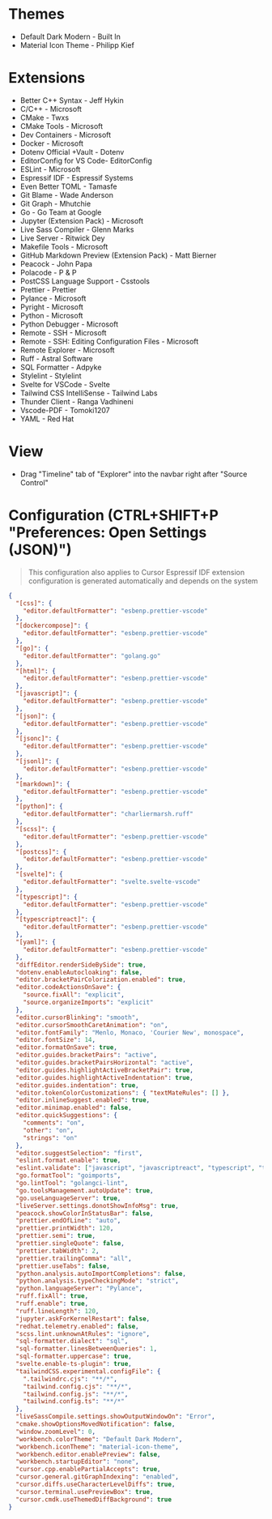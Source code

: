 # Themes

- Default Dark Modern - Built In
- Material Icon Theme - Philipp Kief

# Extensions

- Better C++ Syntax - Jeff Hykin
- C/C++ - Microsoft
- CMake - Twxs
- CMake Tools - Microsoft
- Dev Containers - Microsoft
- Docker - Microsoft
- Dotenv Official +Vault - Dotenv
- EditorConfig for VS Code- EditorConfig
- ESLint - Microsoft
- Espressif IDF - Espressif Systems
- Even Better TOML - Tamasfe
- Git Blame - Wade Anderson
- Git Graph - Mhutchie
- Go - Go Team at Google
- Jupyter (Extension Pack) - Microsoft
- Live Sass Compiler - Glenn Marks
- Live Server - Ritwick Dey
- Makefile Tools - Microsoft
- GitHub Markdown Preview (Extension Pack) - Matt Bierner
- Peacock - John Papa
- Polacode - P & P
- PostCSS Language Support - Csstools
- Prettier - Prettier
- Pylance - Microsoft
- Pyright - Microsoft
- Python - Microsoft
- Python Debugger - Microsoft
- Remote - SSH - Microsoft
- Remote - SSH: Editing Configuration Files - Microsoft
- Remote Explorer - Microsoft
- Ruff - Astral Software
- SQL Formatter - Adpyke
- Stylelint - Stylelint
- Svelte for VSCode - Svelte
- Tailwind CSS IntelliSense - Tailwind Labs
- Thunder Client - Ranga Vadhineni
- Vscode-PDF - Tomoki1207
- YAML - Red Hat

# View

- Drag "Timeline" tab of "Explorer" into the navbar right after "Source Control"

# Configuration (CTRL+SHIFT+P "Preferences: Open Settings (JSON)")

> This configuration also applies to Cursor
> Espressif IDF extension configuration is generated automatically and depends on the system

```json
{
  "[css]": {
    "editor.defaultFormatter": "esbenp.prettier-vscode"
  },
  "[dockercompose]": {
    "editor.defaultFormatter": "esbenp.prettier-vscode"
  },
  "[go]": {
    "editor.defaultFormatter": "golang.go"
  },
  "[html]": {
    "editor.defaultFormatter": "esbenp.prettier-vscode"
  },
  "[javascript]": {
    "editor.defaultFormatter": "esbenp.prettier-vscode"
  },
  "[json]": {
    "editor.defaultFormatter": "esbenp.prettier-vscode"
  },
  "[jsonc]": {
    "editor.defaultFormatter": "esbenp.prettier-vscode"
  },
  "[jsonl]": {
    "editor.defaultFormatter": "esbenp.prettier-vscode"
  },
  "[markdown]": {
    "editor.defaultFormatter": "esbenp.prettier-vscode"
  },
  "[python]": {
    "editor.defaultFormatter": "charliermarsh.ruff"
  },
  "[scss]": {
    "editor.defaultFormatter": "esbenp.prettier-vscode"
  },
  "[postcss]": {
    "editor.defaultFormatter": "esbenp.prettier-vscode"
  },
  "[svelte]": {
    "editor.defaultFormatter": "svelte.svelte-vscode"
  },
  "[typescript]": {
    "editor.defaultFormatter": "esbenp.prettier-vscode"
  },
  "[typescriptreact]": {
    "editor.defaultFormatter": "esbenp.prettier-vscode"
  },
  "[yaml]": {
    "editor.defaultFormatter": "esbenp.prettier-vscode"
  },
  "diffEditor.renderSideBySide": true,
  "dotenv.enableAutocloaking": false,
  "editor.bracketPairColorization.enabled": true,
  "editor.codeActionsOnSave": {
    "source.fixAll": "explicit",
    "source.organizeImports": "explicit"
  },
  "editor.cursorBlinking": "smooth",
  "editor.cursorSmoothCaretAnimation": "on",
  "editor.fontFamily": "Menlo, Monaco, 'Courier New', monospace",
  "editor.fontSize": 14,
  "editor.formatOnSave": true,
  "editor.guides.bracketPairs": "active",
  "editor.guides.bracketPairsHorizontal": "active",
  "editor.guides.highlightActiveBracketPair": true,
  "editor.guides.highlightActiveIndentation": true,
  "editor.guides.indentation": true,
  "editor.tokenColorCustomizations": { "textMateRules": [] },
  "editor.inlineSuggest.enabled": true,
  "editor.minimap.enabled": false,
  "editor.quickSuggestions": {
    "comments": "on",
    "other": "on",
    "strings": "on"
  },
  "editor.suggestSelection": "first",
  "eslint.format.enable": true,
  "eslint.validate": ["javascript", "javascriptreact", "typescript", "typescriptreact", "html", "vue", "svelte"],
  "go.formatTool": "goimports",
  "go.lintTool": "golangci-lint",
  "go.toolsManagement.autoUpdate": true,
  "go.useLanguageServer": true,
  "liveServer.settings.donotShowInfoMsg": true,
  "peacock.showColorInStatusBar": false,
  "prettier.endOfLine": "auto",
  "prettier.printWidth": 120,
  "prettier.semi": true,
  "prettier.singleQuote": false,
  "prettier.tabWidth": 2,
  "prettier.trailingComma": "all",
  "prettier.useTabs": false,
  "python.analysis.autoImportCompletions": false,
  "python.analysis.typeCheckingMode": "strict",
  "python.languageServer": "Pylance",
  "ruff.fixAll": true,
  "ruff.enable": true,
  "ruff.lineLength": 120,
  "jupyter.askForKernelRestart": false,
  "redhat.telemetry.enabled": false,
  "scss.lint.unknownAtRules": "ignore",
  "sql-formatter.dialect": "sql",
  "sql-formatter.linesBetweenQueries": 1,
  "sql-formatter.uppercase": true,
  "svelte.enable-ts-plugin": true,
  "tailwindCSS.experimental.configFile": {
    ".tailwindrc.cjs": "**/*",
    "tailwind.config.cjs": "**/*",
    "tailwind.config.js": "**/*",
    "tailwind.config.ts": "**/*"
  },
  "liveSassCompile.settings.showOutputWindowOn": "Error",
  "cmake.showOptionsMovedNotification": false,
  "window.zoomLevel": 0,
  "workbench.colorTheme": "Default Dark Modern",
  "workbench.iconTheme": "material-icon-theme",
  "workbench.editor.enablePreview": false,
  "workbench.startupEditor": "none",
  "cursor.cpp.enablePartialAccepts": true,
  "cursor.general.gitGraphIndexing": "enabled",
  "cursor.diffs.useCharacterLevelDiffs": true,
  "cursor.terminal.usePreviewBox": true,
  "cursor.cmdk.useThemedDiffBackground": true
}
```
